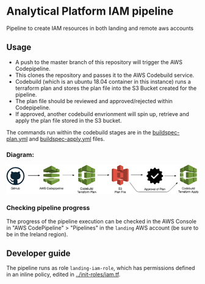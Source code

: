 # Analytical Platform IAM pipeline

Pipeline to create IAM resources in both landing and remote aws accounts

## Usage

* A push to the master branch of this repository will trigger the AWS Codepipeline.
* This clones the repository and passes it to the AWS Codebuild service.
* Codebuild (which is an ubuntu 18.04 container in this instance) runs a terraform plan and stores the plan file into the S3 Bucket created for the pipeline.
* The plan file should be reviewed and approved/rejected within Codepipeline.
* If approved, another codebuild envrionment will spin up, retrieve and apply the plan file stored in the S3 bucket.

The commands run within the codebuild stages are in the [buildspec-plan.yml](buildspec-plan.yml) and [buildspec-apply.yml](buildspec-apply.yml) files.

### Diagram:

![Image](iam-pipeline.png?raw=true)

### Checking pipeline progress

The progress of the pipeline execution can be checked in the AWS Console in "AWS CodePipeline" > "Pipelines" in the `landing` AWS account (be sure to be in the Ireland region).

## Developer guide

The pipeline runs as role `landing-iam-role`, which has permissions defined in an inline policy, edited in [../init-roles/iam.tf](../init-roles/iam.tf).
